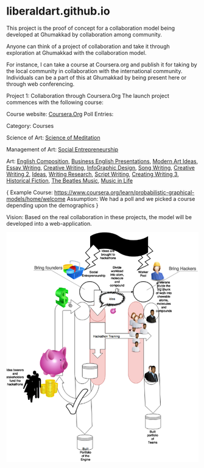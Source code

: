# liberaldart.github.io
This project is the proof of concept for a collaboration model being developed
at Ghumakkad by collaboration among community.

Anyone can think of a project of collaboration and take it through exploration
at Ghumakkad with the collaboration model.

For instance, I can take a course at Coursera.org and publish it for taking
by the local community in collaboration with the international community. Individuals 
can be a part of this at Ghumakkad by being present here or through web conferencing.

Project 1:
Collaboration through Coursera.Org
  The launch project commences with the following course:
  
  Course website: [Coursera.Org](www.coursera.org)
  Poll Entries:
  
  Category: Courses 
  
  Science of Art:
    [Science of Meditation](https://www.coursera.org/learn/science-of-meditation)
    
  Management of Art:
    [Social Entrepreneurship](https://www.coursera.org/specializations/social-entrepreneurship-cbs)
    
  Art:
    [English Composition](https://www.coursera.org/learn/english-composition), [Business English Presentations](https://www.coursera.org/learn/business-english-presentations), [Modern Art Ideas](https://www.coursera.org/learn/modern-art-ideas), [Essay Writing](https://www.coursera.org/learn/getting-started-with-essay-writing), [Creative Writing](https://www.coursera.org/learn/craft-of-plot), [InfoGraphic Design](https://www.coursera.org/learn/infographic-design), [Song Writing](https://www.coursera.org/learn/songwriting-lyrics), [Creative Writing 2](https://www.coursera.org/learn/craft-of-character), [Ideas](https://www.coursera.org/learn/ideas), [Writing Research](https://www.coursera.org/learn/introduction-to-research-for-essay-writing), [Script Writing](https://www.coursera.org/learn/script-writing), [Creating Writing 3](https://www.coursera.org/learn/craft-of-setting-and-description), [Historical Fiction](https://www.coursera.org/learn/historical-fiction), [The Beatles Music](https://www.coursera.org/learn/the-beatles), [Music in Life](https://www.coursera.org/learn/music-life)
    
    
    
  {
  Example Course: https://www.coursera.org/learn/probabilistic-graphical-models/home/welcome
    Assumption: We had a poll and we picked a course depending upon the demographics
  }

Vision:
  Based on the real collaboration in these projects, the model will be developed into a web-application.
  
![The Big Picture](https://github.com/liberaldart/liberaldart.github.io/blob/master/Big_Picture.png)
